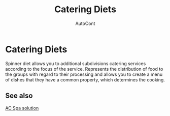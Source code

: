 ﻿---
    title: "Catering Diets"
    author: AutoCont
    ms.date: 04/30/2018
    ms.topic: article
    ms.prod: dynamics-nav-2017
    ms.contentlocale: en
    ms.lasthandoff: 04/30/2018
---

# Catering Diets

Spinner diet allows you to additional subdivisions catering services according to the focus of the service. Represents the distribution of food to the groups with regard to their processing and allows you to create a menu of dishes that they have a common property, which determines the cooking.


## <a name="see-also"></a>See also
[AC Spa solution](ac-spa-solution.md)
